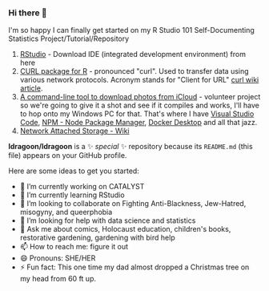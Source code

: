 ### Hi there 👋

I'm so happy I can finally get started on my R Studio 101 Self-Documenting Statistics Project/Tutorial/Repository

1. [RStudio](https://posit.co/downloads/) - Download IDE (integrated development environment) from here
2. [CURL package for R](https://cran.r-project.org/web//packages/curl/vignettes/intro.html) - pronounced "curl". Used to transfer data using various network protocols. Acronym stands for "Client for URL" [curl wiki article](https://en.wikipedia.org/wiki/CURL).
3. [A command-line tool to download photos from iCloud](https://github.com/icloud-photos-downloader/icloud_photos_downloader) - volunteer project so we're going to give it a shot and see if it compiles and works, I'll have to hop onto my Windows PC for that. That's where I have [Visual Studio Code](https://code.visualstudio.com), [NPM - Node Package Manager](https://www.npmjs.com), [Docker Desktop](https://www.docker.com/products/docker-desktop/) and all that jazz.
4. [Network Attached Storage - Wiki](https://en.wikipedia.org/wiki/Network-attached_storage)

**ldragoon/ldragoon** is a ✨ _special_ ✨ repository because its `README.md` (this file) appears on your GitHub profile.

Here are some ideas to get you started:

- 🔭 I’m currently working on CATALYST
- 🌱 I’m currently learning RStudio
- 👯 I’m looking to collaborate on Fighting Anti-Blackness, Jew-Hatred, misogyny, and queerphobia
- 🤔 I’m looking for help with data science and statistics
- 💬 Ask me about comics, Holocaust education, children's books, restorative gardening, gardening with bird help
- 📫 How to reach me: figure it out
- 😄 Pronouns: SHE/HER
- ⚡ Fun fact: This one time my dad almost dropped a Christmas tree on my head from 60 ft up.
